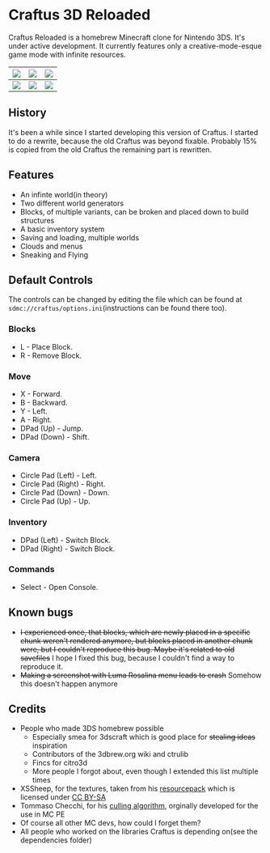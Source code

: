 # Craftus 3D Reloaded

Craftus Reloaded is a homebrew Minecraft clone for Nintendo 3DS. It's under active development. It currently features only a creative-mode-esque game mode with infinite resources.

![](https://raw.githubusercontent.com/wiki/RSDuck/craftus_reloaded/screenshots/15t.png)|![](https://raw.githubusercontent.com/wiki/RSDuck/craftus_reloaded/screenshots/17t.png)|![](https://raw.githubusercontent.com/wiki/RSDuck/craftus_reloaded/screenshots/16t.png)
----|----|----
![](https://raw.githubusercontent.com/wiki/RSDuck/craftus_reloaded/screenshots/15b.png)|![](https://raw.githubusercontent.com/wiki/RSDuck/craftus_reloaded/screenshots/17b.png)|![](https://raw.githubusercontent.com/wiki/RSDuck/craftus_reloaded/screenshots/16b.png)

## History

It's been a while since I started developing this version of Craftus. I started to do a rewrite, because the old Craftus was beyond fixable. Probably 15% is copied from the old Craftus the remaining part is rewritten.

## Features

* An infinte world(in theory)
* Two different world generators
* Blocks, of multiple variants, can be broken and placed down to build structures
* A basic inventory system
* Saving and loading, multiple worlds
* Clouds and menus
* Sneaking and Flying

## Default Controls
The controls can be changed by editing the file which can be found at `sdmc://craftus/options.ini`(instructions can be found there too).

### Blocks
* L - Place Block. 
* R - Remove Block.

### Move
* X - Forward.
* B - Backward.
* Y - Left.
* A - Right.
* DPad (Up) - Jump.
* DPad (Down) - Shift.

### Camera
* Circle Pad (Left) - Left.
* Circle Pad (Right) - Right.
* Circle Pad (Down) - Down.
* Circle Pad (Up) - Up.

### Inventory
* DPad (Left) - Switch Block.
* DPad (Right) - Switch Block.

### Commands
* Select - Open Console.


## Known bugs

* ~~I experienced once, that blocks, which are newly placed in a specific chunk weren't rendered anymore, but blocks placed in another chunk were, but I couldn't reproduce this bug. Maybe it's related to old savefiles~~ I hope I fixed this bug, because I couldn't find a way to reproduce it.
* ~~Making a screenshot with Luma Rosalina menu leads to crash~~ Somehow this doesn't happen anymore

## Credits
* People who made 3DS homebrew possible
    * Especially smea for 3dscraft which is good place for ~~stealing ideas~~ inspiration
    * Contributors of the 3dbrew.org wiki and ctrulib
    * Fincs for citro3d
    * More people I forgot about, even though I extended this list multiple times
* XSSheep, for the textures, taken from his [resourcepack](http://www.minecraftforum.net/forums/mapping-and-modding/resource-packs/1242533-pixel-perfection-now-with-polar-bears-1-11) which is licensed under [CC BY-SA](https://creativecommons.org/licenses/by-sa/4.0/)
* Tommaso Checchi, for his [culling algorithm](https://tomcc.github.io/2014/08/31/visibility-1.html), orginally developed for the use in MC PE
* Of course all other MC devs, how could I forget them?
* All people who worked on the libraries Craftus is depending on(see the dependencies folder)
